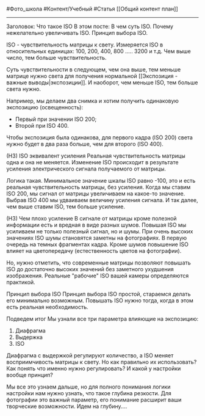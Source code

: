 #Фото_школа #Контент/Учебный #Статья 
[[Общий контент план]]
______________
Заголовок: Что такое ISO
В этом посте:
В чем суть ISO.
Почему нежелательно увеличивать ISO.
Принцип выбора ISO.


ISO - чувствительность матрицы к свету.
Измеряется ISO в относительных единицах: 100, 200, 400, 800 ..... 3200 и т.д.
Чем выше число, тем больше чувствительность.

Суть чувствительности в следующем, чем она выше, тем меньше матрице нужно света для получения нормальной [[Экспозиция - важные выводы|экспозиции]].
И наоборот, чем меньше ISO, тем больше света нужно.

Например, мы делаем два снимка и хотим получить одинаковую экспозицию (освещенность):
- Первый при значении ISO 200;
- Второй при ISO 400.

Чтобы экспозиция была одинакова, для первого кадра (ISO 200) света нужно будет в два раза больше, чем для второго (ISO 400).

(Н3) ISO эквивалент усиления
Реальная чувствительность матрицы одна и она не меняется. Изменение ISO происходит в результате усиления электрического сигнала получаемого от матрицы.

Логика такая. Минимальное значение шкалы ISO равно -100, это и есть реальная чувствительность матрицы, без усиления.
Когда мы ставим ISO 200, мы сигнал от матрицы увеличиваем на какое-то значение.
Выбрав ISO 400 мы удваиваем величину усиления сигнала. И так далее, чем выше ставим ISO, тем больше усиление.

(Н3) Чем плохо усиление
В сигнале от матрицы кроме полезной информации есть и вредная в виде разных шумов. Повышая ISO мы усиливаем не только полезный сигнал, но и шумы. При очень высоких значениях ISO шумы становятся заметны на фотографиях. В первую очередь на темных фрагментах кадра. Кроме шумов повышение ISO влияет на цветопередачу (естественность цветов на фотографии).

Но, нужно отметить, что современные матрицы позволяют повышать ISO до достаточно высоких значений без заметного ухудшения изображения. Реальные "рабочие" ISO вашей камеры определяются практикой.



Принцип выбора ISO
Принцип выбора ISO простой, стараемся делать его минимально возможным.
Повышать ISO нужно тогда, когда в этом есть реальная необходимость.

Подведем итог
Мы узнали все три параметра влияющие на экспозицию:
1. Диафрагма
2. Выдержка
3. ISO

Диафрагма с выдержкой регулируют количество, а ISO меняет восприимчивость матрицы к свету.
Но как правильно их использовать?
Как понять что именно нужно регулировать?
И какой у настройки вообще принцип?

Мы все это узнаем дальше, но для полного понимания логики настройки нам нужно узнать, что такое глубина резкости. Для фотографии это важный параметр, его понимание расширит ваши творческие возможности.
Идем на глубину....

